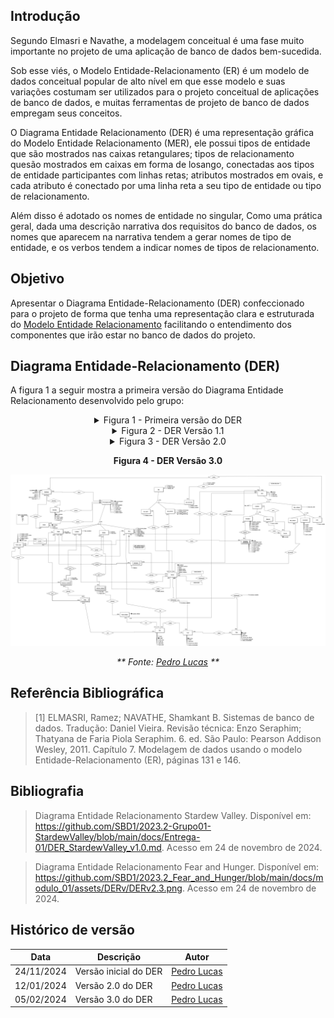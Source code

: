 ## Introdução
Segundo Elmasri e Navathe, a modelagem conceitual é uma fase muito importante no projeto de uma aplicação de banco de dados bem-sucedida.

Sob esse viés, o Modelo Entidade-Relacionamento (ER) é um modelo de dados conceitual popular de alto nível em que esse modelo e suas variações costumam ser utilizados para o projeto conceitual de aplicações de banco de dados, e muitas ferramentas de projeto de banco de dados empregam seus conceitos.

O Diagrama Entidade Relacionamento (DER) é uma representação gráfica do Modelo Entidade Relacionamento (MER), ele possui tipos de entidade que são mostrados nas caixas retangulares; tipos de relacionamento quesão mostrados em caixas em forma de losango, conectadas aos tipos de entidade participantes com linhas retas; atributos mostrados em ovais, e cada atributo é conectado por uma linha reta a seu tipo de entidade ou tipo de relacionamento.

Além disso é adotado os nomes de entidade no singular, Como uma prática geral, dada uma descrição narrativa dos requisitos do banco de dados, os nomes que aparecem na narrativa tendem a gerar nomes de tipo de entidade, e os verbos tendem a indicar nomes de tipos de relacionamento.

## Objetivo
Apresentar o Diagrama Entidade-Relacionamento (DER) confeccionado para o projeto de forma que tenha uma representação clara e estruturada do [Modelo Entidade Relacionamento]() facilitando o entendimento dos componentes que irão estar no banco de dados do projeto.

## Diagrama Entidade-Relacionamento (DER)
A figura 1 a seguir mostra a primeira versão do Diagrama Entidade Relacionamento desenvolvido pelo grupo:

<center>

<details>
  <summary> Figura 1 - Primeira versão do DER </summary>
  <p align="center">
    <img src="../assets/der/DER 1.0.png" width="600">
  </p>
  <p><em><strong>Fonte:</strong> <a href="https://github.com/lucasdray" target="_blank">Pedro Lucas</a></em></p>
</details>




<details>

<summary> Figura 2 - DER Versão 1.1 </summary>

![DER 1.1](../assets/der/DER%201.1.png)

<p><em><strong>Fonte:</strong> <a href="https://github.com/lucasdray" target="_blank">Pedro Lucas</a></em></p>

</details>

<details>
<summary> Figura 3 - DER Versão 2.0</summary>

![DER 2.0](../assets/der/DER%202.0.png)

<p><em><strong>Fonte:</strong> <a href="https://github.com/lucasdray" target="_blank">Pedro Lucas</a></em></p>

</details>


**Figura 4 - DER Versão 3.0**

![DER 3.0](../assets/der/3.0.png)



_** Fonte: [Pedro Lucas](https://github.com/lucasdray) **_

</center>





## Referência Bibliográfica

> [1] ELMASRI, Ramez; NAVATHE, Shamkant B. Sistemas de banco de dados. Tradução: Daniel Vieira. Revisão técnica: Enzo Seraphim; Thatyana de Faria Piola Seraphim. 6. ed. São Paulo: Pearson Addison Wesley, 2011. Capítulo 7. Modelagem de dados usando o modelo Entidade-Relacionamento (ER), páginas 131 e 146.

## Bibliografia

> Diagrama Entidade Relacionamento Stardew Valley. Disponível em: https://github.com/SBD1/2023.2-Grupo01-StardewValley/blob/main/docs/Entrega-01/DER_StardewValley_v1.0.md. Acesso em 24 de novembro de 2024.

> Diagrama Entidade Relacionamento Fear and Hunger. Disponível em: https://github.com/SBD1/2023.2_Fear_and_Hunger/blob/main/docs/modulo_01/assets/DERv/DERv2.3.png. Acesso em 24 de novembro de 2024.

## Histórico de versão

| Data       | Descrição             | Autor                                       |
| ---------- | --------------------- | ------------------------------------------- |
| 24/11/2024 | Versão inicial do DER | [Pedro Lucas](https://github.com/lucasdray) |
| 12/01/2024 | Versão 2.0 do DER     | [Pedro Lucas](https://github.com/lucasdray) |
| 05/02/2024 | Versão 3.0 do DER     | [Pedro Lucas](https://github.com/lucasdray) |